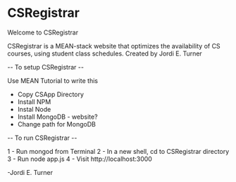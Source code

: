 # CSRegistrar

Welcome to CSRegistrar

CSRegistrar is a MEAN-stack website that optimizes the availability of CS courses, using student class schedules.
Created by Jordi E. Turner

-- To setup CSRegistrar --  

Use MEAN Tutorial to write this

 - Copy CSApp Directory
 - Install NPM
 - Instal Node
 - Install MongoDB - website?
 - Change path for MongoDB

-- To run CSRegistrar --  

1 - Run mongod from Terminal 
2 - In a new shell, cd to CSRegistrar directory
3 - Run node app.js
4 - Visit http://localhost:3000


-Jordi E. Turner